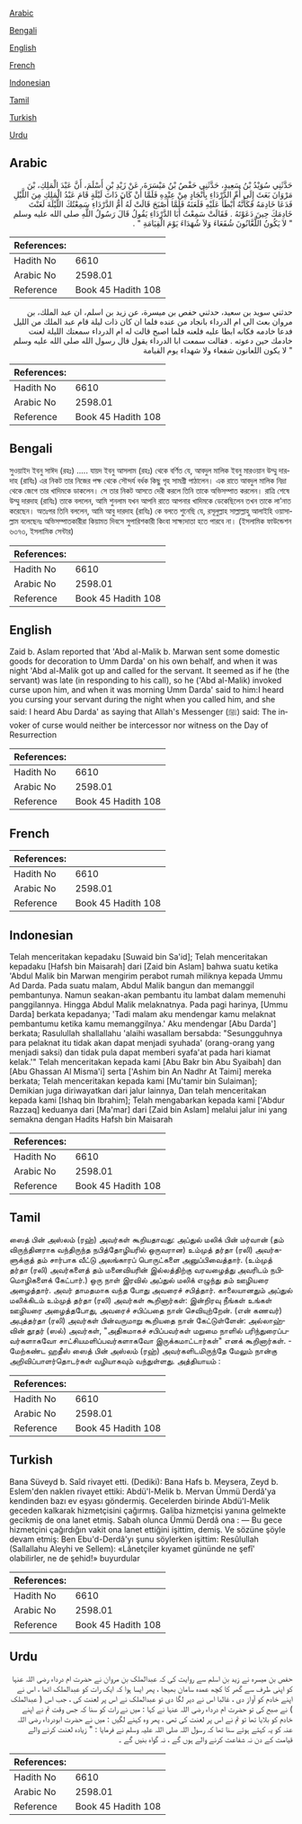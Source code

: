 [Arabic](#arabic)

[Bengali](#bengali)

[English](#english)

[French](#french)

[Indonesian](#indonesian)

[Tamil](#tamil)

[Turkish](#turkish)

[Urdu](#urdu)

## Arabic


<div dir="rtl" lang="ar" style={{fontSize:'larger',backgroundColor:'#f8f9fa',padding:20}}>
حَدَّثَنِي سُوَيْدُ بْنُ سَعِيدٍ، حَدَّثَنِي حَفْصُ بْنُ مَيْسَرَةَ، عَنْ زَيْدِ بْنِ أَسْلَمَ، أَنَّ عَبْدَ الْمَلِكِ، بْنَ مَرْوَانَ بَعَثَ إِلَى أُمِّ الدَّرْدَاءِ بِأَنْجَادٍ مِنْ عِنْدِهِ فَلَمَّا أَنْ كَانَ ذَاتَ لَيْلَةٍ قَامَ عَبْدُ الْمَلِكِ مِنَ اللَّيْلِ فَدَعَا خَادِمَهُ فَكَأَنَّهُ أَبْطَأَ عَلَيْهِ فَلَعَنَهُ فَلَمَّا أَصْبَحَ قَالَتْ لَهُ أُمُّ الدَّرْدَاءِ سَمِعْتُكَ اللَّيْلَةَ لَعَنْتَ خَادِمَكَ حِينَ دَعَوْتَهُ ‏.‏ فَقَالَتْ سَمِعْتُ أَبَا الدَّرْدَاءِ يَقُولُ قَالَ رَسُولُ اللَّهِ صلى الله عليه وسلم ‏ "‏ لاَ يَكُونُ اللَّعَّانُونَ شُفَعَاءَ وَلاَ شُهَدَاءَ يَوْمَ الْقِيَامَةِ ‏"‏ ‏.‏
</div>
<div style={{backgroundColor:'#f8f9fa',padding:20, marginBottom: 10}}><table> <thead> <tr> <th>References:</th> <th></th> </tr> </thead> <tbody><tr><td>Hadith No</td><td>6610</td></tr><tr><td>Arabic No</td><td>2598.01</td></tr><tr><td>Reference</td><td>Book 45 Hadith 108</td></tr></tbody></table></div>


<div dir="rtl" lang="ar" style={{fontSize:'larger',backgroundColor:'#f8f9fa',padding:20}}>
حدثني سويد بن سعيد، حدثني حفص بن ميسرة، عن زيد بن اسلم، ان عبد الملك، بن مروان بعث الى ام الدرداء بانجاد من عنده فلما ان كان ذات ليلة قام عبد الملك من الليل فدعا خادمه فكانه ابطا عليه فلعنه فلما اصبح قالت له ام الدرداء سمعتك الليلة لعنت خادمك حين دعوته . فقالت سمعت ابا الدرداء يقول قال رسول الله صلى الله عليه وسلم " لا يكون اللعانون شفعاء ولا شهداء يوم القيامة
</div>
<div style={{backgroundColor:'#f8f9fa',padding:20, marginBottom: 10}}><table> <thead> <tr> <th>References:</th> <th></th> </tr> </thead> <tbody><tr><td>Hadith No</td><td>6610</td></tr><tr><td>Arabic No</td><td>2598.01</td></tr><tr><td>Reference</td><td>Book 45 Hadith 108</td></tr></tbody></table></div>

## Bengali


<div dir="ltr" lang="bn" style={{fontSize:'larger',backgroundColor:'#f8f9fa',padding:20}}>
সুওয়াইদ ইবনু সাঈদ (রহঃ) ..... যায়দ ইবনু আসলাম (রহঃ) থেকে বর্ণিত যে, আবদুল মালিক ইবনু মারওয়ান উম্মু দারদাহ (রাযিঃ) এর নিকট তার নিজের পক্ষ থেকে সৌন্দর্য বর্ধক কিছু গৃহ সামগ্ৰী পাঠালেন। এক রাতে আবদুল মালিক নিদ্রা থেকে জেগে তার খাদিমকে ডাকলেন। সে তার নিকট আসতে দেরী করলে তিনি তাকে অভিসম্পাত করলেন। রাত্রি শেষে উম্মু দারদাহ (রাযিঃ) তাকে বললেন, আমি শুনলাম যখন আপনি রাতে আপনার খাদিমকে ডেকেছিলেন তখন তাকে লা’নাত করেছেন। অতঃপর তিনি বললেন, আমি আবু দারদাহ (রাযিঃ) কে বলতে শুনেছি যে, রসূলুল্লাহ সাল্লাল্লাহু আলাইহি ওয়াসাল্লাম বলেছেনঃ অভিসম্পাতকারীরা কিয়ামত দিবসে সুপারিশকারী কিংবা সাক্ষ্যদাতা হতে পারবে না। (ইসলামিক ফাউন্ডেশন ৬৩৭৩, ইসলামিক সেন্টার)
</div>
<div style={{backgroundColor:'#f8f9fa',padding:20, marginBottom: 10}}><table> <thead> <tr> <th>References:</th> <th></th> </tr> </thead> <tbody><tr><td>Hadith No</td><td>6610</td></tr><tr><td>Arabic No</td><td>2598.01</td></tr><tr><td>Reference</td><td>Book 45 Hadith 108</td></tr></tbody></table></div>

## English


<div dir="ltr" lang="en" style={{fontSize:'larger',backgroundColor:'#f8f9fa',padding:20}}>
Zaid b. Aslam reported that 'Abd al-Malik b. Marwan sent some domestic goods for decoration to Umm Darda' on his own behalf, and when it was night 'Abd al-Malik got up and called for the servant. It seemed as if he (the servant) was late (in responding to his call), so he ('Abd al-Malik) invoked curse upon him, and when it was morning Umm Darda' said to him:I heard you cursing your servant during the night when you called him, and she said: I heard Abu Darda' as saying that Allah's Messenger (ﷺ) said: The invoker of curse would neither be intercessor nor witness on the Day of Resurrection
</div>
<div style={{backgroundColor:'#f8f9fa',padding:20, marginBottom: 10}}><table> <thead> <tr> <th>References:</th> <th></th> </tr> </thead> <tbody><tr><td>Hadith No</td><td>6610</td></tr><tr><td>Arabic No</td><td>2598.01</td></tr><tr><td>Reference</td><td>Book 45 Hadith 108</td></tr></tbody></table></div>

## French


<div dir="ltr" lang="fr" style={{fontSize:'larger',backgroundColor:'#f8f9fa',padding:20}}>

</div>
<div style={{backgroundColor:'#f8f9fa',padding:20, marginBottom: 10}}><table> <thead> <tr> <th>References:</th> <th></th> </tr> </thead> <tbody><tr><td>Hadith No</td><td>6610</td></tr><tr><td>Arabic No</td><td>2598.01</td></tr><tr><td>Reference</td><td>Book 45 Hadith 108</td></tr></tbody></table></div>

## Indonesian


<div dir="ltr" lang="id" style={{fontSize:'larger',backgroundColor:'#f8f9fa',padding:20}}>
Telah menceritakan kepadaku [Suwaid bin Sa'id]; Telah menceritakan kepadaku [Hafsh bin Maisarah] dari [Zaid bin Aslam] bahwa suatu ketika 'Abdul Malik bin Marwan mengirim perabot rumah miliknya kepada Ummu Ad Darda. Pada suatu malam, Abdul Malik bangun dan memanggil pembantunya. Namun seakan-akan pembantu itu lambat dalam memenuhi panggilannya. Hingga Abdul Malik melaknatnya. Pada pagi harinya, [Ummu Darda] berkata kepadanya; 'Tadi malam aku mendengar kamu melaknat pembantumu ketika kamu memanggilnya.' Aku mendengar [Abu Darda'] berkata; Rasulullah shallallahu 'alaihi wasallam bersabda: "Sesungguhnya para pelaknat itu tidak akan dapat menjadi syuhada' (orang-orang yang menjadi saksi) dan tidak pula dapat memberi syafa'at pada hari kiamat kelak.'" Telah menceritakan kepada kami [Abu Bakr bin Abu Syaibah] dan [Abu Ghassan Al Misma'i] serta ['Ashim bin An Nadhr At Taimi] mereka berkata; Telah menceritakan kepada kami [Mu'tamir bin Sulaiman]; Demikian juga diriwayatkan dari jalur lainnya, Dan telah menceritakan kepada kami [Ishaq bin Ibrahim]; Telah mengabarkan kepada kami ['Abdur Razzaq] keduanya dari [Ma'mar] dari [Zaid bin Aslam] melalui jalur ini yang semakna dengan Hadits Hafsh bin Maisarah
</div>
<div style={{backgroundColor:'#f8f9fa',padding:20, marginBottom: 10}}><table> <thead> <tr> <th>References:</th> <th></th> </tr> </thead> <tbody><tr><td>Hadith No</td><td>6610</td></tr><tr><td>Arabic No</td><td>2598.01</td></tr><tr><td>Reference</td><td>Book 45 Hadith 108</td></tr></tbody></table></div>

## Tamil


<div dir="ltr" lang="ta" style={{fontSize:'larger',backgroundColor:'#f8f9fa',padding:20}}>
ஸைத் பின் அஸ்லம் (ரஹ்) அவர்கள் கூறியதாவது: அப்துல் மலிக் பின் மர்வான் (தம் விருந்தினராக வந்திருந்த நபித்தோழியரில் ஒருவரான) உம்முத் தர்தா (ரலி) அவர்களுக்குத் தம் சார்பாக வீட்டு அலங்காரப் பொருட்களை அனுப்பிவைத்தார். (உம்முத் தர்தா (ரலி) அவர்களைத் தம் மனைவியரின் இல்லத்திற்கு வரவழைத்து அவரிடம் நபிமொழிகளைக் கேட்பார்.) ஒரு நாள் இரவில் அப்துல் மலிக் எழுந்து தம் ஊழியரை அழைத்தார். அவர் தாமதமாக வந்த போது அவரைச் சபித்தார். காலையானதும் அப்துல் மலிக்கிடம் உம்முத் தர்தா (ரலி) அவர்கள் கூறினார்கள்: இன்றிரவு நீங்கள் உங்கள் ஊழியரை அழைத்தபோது, அவரைச் சபிப்பதை நான் செவியுற்றேன். (என் கணவர்) அபுத்தர்தா (ரலி) அவர்கள் பின்வருமாறு கூறியதை நான் கேட்டுள்ளேன்: அல்லாஹ்வின் தூதர் (ஸல்) அவர்கள், "அதிகமாகச் சபிப்பவர்கள் மறுமை நாளில் பரிந்துரைப்பவர்களாகவோ சாட்சியமளிப்பவர்களாகவோ இருக்கமாட்டார்கள்" எனக் கூறினார்கள். - மேற்கண்ட ஹதீஸ் ஸைத் பின் அஸ்லம் (ரஹ்) அவர்களிடமிருந்தே மேலும் நான்கு அறிவிப்பாளர்தொடர்கள் வழியாகவும் வந்துள்ளது. அத்தியாயம் :
</div>
<div style={{backgroundColor:'#f8f9fa',padding:20, marginBottom: 10}}><table> <thead> <tr> <th>References:</th> <th></th> </tr> </thead> <tbody><tr><td>Hadith No</td><td>6610</td></tr><tr><td>Arabic No</td><td>2598.01</td></tr><tr><td>Reference</td><td>Book 45 Hadith 108</td></tr></tbody></table></div>

## Turkish


<div dir="ltr" lang="tr" style={{fontSize:'larger',backgroundColor:'#f8f9fa',padding:20}}>
Bana Süveyd b. Saîd rivayet etti. (Dediki): Bana Hafs b. Meysera, Zeyd b. Eslem'den naklen rivayet ettiki: Abdü'l-Melik b. Mervan Ümmü Derdâ'ya kendinden bazı ev eşyası göndermiş. Gecelerden birinde Abdü'l-Melik geceden kalkarak hizmetçisini çağırmış. Galiba hizmetçisi yanına gelmekte gecikmiş de ona lanet etmiş. Sabah olunca Ümmü Derdâ ona : — Bu gece hizmetçini çağırdığın vakit ona lanet ettiğini işittim, demiş. Ve sözüne şöyle devam etmiş: Ben Ebu'd-Derdâ'yı şunu söylerken işittim: Resûlullah (Sallallahu Aleyhi ve Sellem): «Lânetçiler kıyamet gününde ne şefî' olabilirler, ne de şehid!» buyurdular
</div>
<div style={{backgroundColor:'#f8f9fa',padding:20, marginBottom: 10}}><table> <thead> <tr> <th>References:</th> <th></th> </tr> </thead> <tbody><tr><td>Hadith No</td><td>6610</td></tr><tr><td>Arabic No</td><td>2598.01</td></tr><tr><td>Reference</td><td>Book 45 Hadith 108</td></tr></tbody></table></div>

## Urdu


<div dir="rtl" lang="ur" style={{fontSize:'larger',backgroundColor:'#f8f9fa',padding:20}}>
حفص بن میسرہ نے زید بن اسلم سے روایت کی کہ عبدالملک بن مروان نے حضرت ام درداء رضی اللہ عنہا کو اپنی طرف سے گھر کا کچھ عمدہ سامان بھیجا ، پھر ایسا ہوا کہ ایک رات کو عبدالملک اٹھا ، اس نے اپنے خادم کو آواز دی ، غالبا اس نے دیر لگا دی تو عبدالملک نے اس پر لعنت کی ، جب اس ( عبدالملک ) نے صبح کی تو حضرت ام درداء رضی اللہ عنہا نے کہا : میں نے رات کو سنا کہ جس وقت تم نے اپنے خادم کو بلایا تھا تو تم نے اس پر لعنت کی تھی ، پھر وہ کہنے لگیں : میں نے حضرت ابودرداء رضی اللہ عنہ کو یہ کہتے ہوئے سنا تھا کہ رسول اللہ صلی اللہ علیہ وسلم نے فرمایا : " زیادہ لعنت کرنے والے قیامت کے دن نہ شفاعت کرنے والے ہوں گے ، نہ گواہ بنیں گے ۔
</div>
<div style={{backgroundColor:'#f8f9fa',padding:20, marginBottom: 10}}><table> <thead> <tr> <th>References:</th> <th></th> </tr> </thead> <tbody><tr><td>Hadith No</td><td>6610</td></tr><tr><td>Arabic No</td><td>2598.01</td></tr><tr><td>Reference</td><td>Book 45 Hadith 108</td></tr></tbody></table></div>